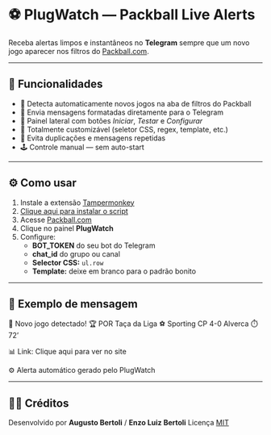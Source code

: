 # ⚽ PlugWatch — Packball Live Alerts

Receba alertas limpos e instantâneos no **Telegram** sempre que um novo jogo aparecer nos filtros do [Packball.com](https://packball.com/).

---

## 🧠 Funcionalidades

- 🔔 Detecta automaticamente novos jogos na aba de filtros do Packball  
- 💬 Envia mensagens formatadas diretamente para o Telegram  
- 🧩 Painel lateral com botões *Iniciar*, *Testar* e *Configurar*  
- 🎨 Totalmente customizável (seletor CSS, regex, template, etc.)  
- 🚫 Evita duplicações e mensagens repetidas  
- 🕹️ Controle manual — sem auto-start

---

## ⚙️ Como usar

1. Instale a extensão [Tampermonkey](https://www.tampermonkey.net/)
2. [Clique aqui para instalar o script](https://raw.githubusercontent.com/augustobertoli/plugwatch-packball/main/PlugWatch.user.js)
3. Acesse [Packball.com](https://packball.com/)
4. Clique no painel **PlugWatch**  
5. Configure:
   - **BOT_TOKEN** do seu bot do Telegram  
   - **chat_id** do grupo ou canal  
   - **Selector CSS:** `ul.row`  
   - **Template:** deixe em branco para o padrão bonito  

---

## 🧾 Exemplo de mensagem

🚨 Novo jogo detectado!
🏆 POR Taça da Liga
⚽ Sporting CP 4-0 Alverca
⏱️ 72’

📊 Link: Clique aqui para ver no site

⚙️ Alerta automático gerado pelo PlugWatch


---

## 🧑‍💻 Créditos

Desenvolvido por **Augusto Bertoli**  / **Enzo Luiz Bertoli**
Licença [MIT](LICENSE)



